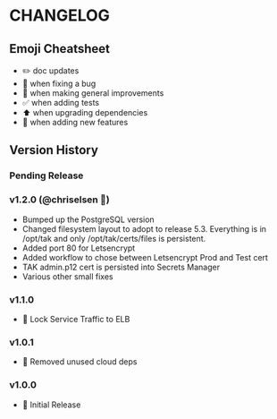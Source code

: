 # CHANGELOG

## Emoji Cheatsheet
- :pencil2: doc updates
- :bug: when fixing a bug
- :rocket: when making general improvements
- :white_check_mark: when adding tests
- :arrow_up: when upgrading dependencies
- :tada: when adding new features

## Version History

### Pending Release

### v1.2.0 (@chriselsen :tada:)

- Bumped up the PostgreSQL version
- Changed filesystem layout to adopt to release 5.3. Everything is in /opt/tak and only /opt/tak/certs/files is persistent.
- Added port 80 for Letsencrypt
- Added workflow to chose between Letsencrypt Prod and Test cert
- TAK admin.p12 cert is persisted into Secrets Manager
- Various other small fixes

### v1.1.0

- :bug: Lock Service Traffic to ELB

### v1.0.1

- :rocket: Removed unused cloud deps

### v1.0.0

- :rocket: Initial Release

